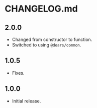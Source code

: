 # CHANGELOG.md

## 2.0.0

- Changed from constructor to function.
- Switched to using `@doars/common`.

## 1.0.5

- Fixes.

## 1.0.0

- Initial release.
